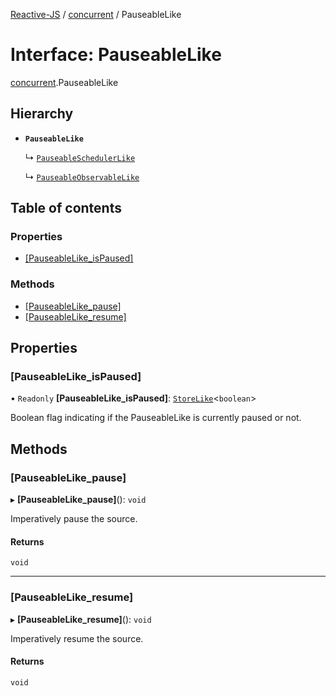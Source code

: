 [Reactive-JS](../README.md) / [concurrent](../modules/concurrent.md) / PauseableLike

# Interface: PauseableLike

[concurrent](../modules/concurrent.md).PauseableLike

## Hierarchy

- **`PauseableLike`**

  ↳ [`PauseableSchedulerLike`](concurrent.PauseableSchedulerLike.md)

  ↳ [`PauseableObservableLike`](rx.PauseableObservableLike.md)

## Table of contents

### Properties

- [[PauseableLike\_isPaused]](concurrent.PauseableLike.md#[pauseablelike_ispaused])

### Methods

- [[PauseableLike\_pause]](concurrent.PauseableLike.md#[pauseablelike_pause])
- [[PauseableLike\_resume]](concurrent.PauseableLike.md#[pauseablelike_resume])

## Properties

### [PauseableLike\_isPaused]

• `Readonly` **[PauseableLike\_isPaused]**: [`StoreLike`](events.StoreLike.md)<`boolean`\>

Boolean flag indicating if the PauseableLike is currently paused or not.

## Methods

### [PauseableLike\_pause]

▸ **[PauseableLike_pause]**(): `void`

Imperatively pause the source.

#### Returns

`void`

___

### [PauseableLike\_resume]

▸ **[PauseableLike_resume]**(): `void`

Imperatively resume the source.

#### Returns

`void`
